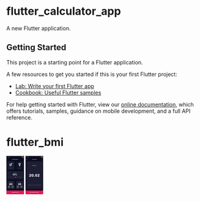 # flutter_calculator_app

A new Flutter application.

## Getting Started

This project is a starting point for a Flutter application.

A few resources to get you started if this is your first Flutter project:

- [Lab: Write your first Flutter app](https://flutter.dev/docs/get-started/codelab)
- [Cookbook: Useful Flutter samples](https://flutter.dev/docs/cookbook)

For help getting started with Flutter, view our
[online documentation](https://flutter.dev/docs), which offers tutorials,
samples, guidance on mobile development, and a full API reference.
# flutter_bmi
<img src="https://raw.githubusercontent.com/kayaramazan/flutter_bmi/master/ss1.png" height=100 />
<img src="https://raw.githubusercontent.com/kayaramazan/flutter_bmi/master/ss2.png" height=100 />
